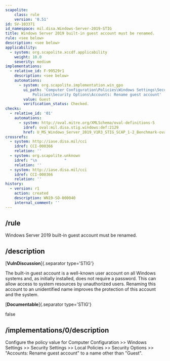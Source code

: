 ```yaml
---
scapolite:
    class: rule
    version: '0.51'
id: SV-103371
id_namespace: mil.disa.Windows-Server-2019-STIG
title: Windows Server 2019 built-in guest account must be renamed.
rule: <see below>
description: <see below>
applicability:
  - system: org.scapolite.xccdf.applicability
    weight: 10.0
    severity: medium
implementations:
  - relative_id: F-99529r1
    description: <see below>
    automations:
      - system: org.scapolite.implementation.win_gpo
        ui_path: 'Computer Configuration\Policies\Windows Settings\Security Settings\Local
            Policies\Security Options\Accounts: Rename guest account'
        value: Guest
        verification_status: Checked.
checks:
  - relative_id: '01'
    automations:
      - system: http://oval.mitre.org/XMLSchema/oval-definitions-5
        idref: oval:mil.disa.stig.windows:def:2129
        href: U_MS_Windows_Server_2019_V1R3_STIG_SCAP_1-2_Benchmark-oval.xml
crossrefs:
  - system: http://iase.disa.mil/cci
    idref: CCI-000366
    relation: ''
  - system: org.scapolite.unknown
    idref: "\n            "
    relation: ''
  - system: http://iase.disa.mil/cci
    idref: CCI-000366
    relation: ''
history:
  - version: r1
    action: created
    description: WN19-SO-000040
    internal_comment: ''
---
```



## /rule

Windows Server 2019 built-in guest account must be renamed.

## /description

[**VulnDiscussion**]{.separator type='STIG'}

The built-in guest account is a well-known user account on all Windows systems and, as initially installed, does not require a password. This can allow access to system resources by unauthorized users. Renaming this account to an unidentified name improves the protection of this account and the system.

[**Documentable**]{.separator type='STIG'}

false

## /implementations/0/description

Configure the policy value for Computer Configuration >> Windows Settings >> Security Settings >> Local Policies >> Security Options >> "Accounts: Rename guest account" to a name other than "Guest".
